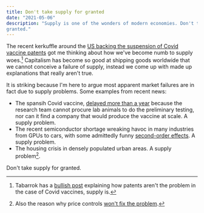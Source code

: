 ```yaml
---
title: Don't take supply for granted
date: "2021-05-06"
description: "Supply is one of the wonders of modern economies. Don't take it for
granted."
---
```


The recent kerkuffle around the [US backing the suspension of Covid vaccine
patents](https://www.nytimes.com/2021/05/05/us/politics/biden-covid-vaccine-patents.html)
got me thinking about how we've become numb to supply woes.[^1] Capitalism has
become so good at shipping goods worldwide that we cannot conceive a failure of
supply, instead we come up with made up explanations that really aren't true.

It is striking because I'm here to argue most apparent market failures are in
fact due to supply problems. Some examples from recent news:

- The spansih Covid vaccine, [delayed more than a
  year](https://elpais.com/ciencia/2021-01-21/exito-en-22-ratones-la-odisea-de-la-vacuna-espanola-mas-adelantada.html)
  because the research team cannot procure lab animals to do the preliminary
  testing, nor can it find a company that would produce the vaccine at scale. A
  supply problem.
- The recent semiconductor shortage wreaking havoc in many industries from GPUs
  to cars, with some admittedly funny [second-order
  effects](https://www.aarp.org/travel/travel-tips/transportation/info-2021/car-rental-shortage.html).
  A supply problem.
- The housing crisis in densely populated urban areas. A supply problem[^2].

Don't take supply for granted.

[^1]: Tabarrok has a [bullish post](https://marginalrevolution.com/marginalrevolution/2021/05/ip-is-not-the-constraint.html) explaining how patents aren't
  the problem in the case of Covid vaccines, supply is.
[^2]: Also the reason why price controls [won't fix the problem](https://www.brookings.edu/research/what-does-economic-evidence-tell-us-about-the-effects-of-rent-control/).

